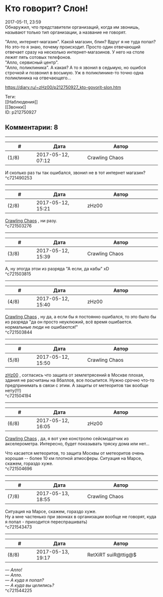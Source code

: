 Кто говорит? Слон!
==================

  
2017-05-11, 23:59  
 Обнаружил, что представители организаций, когда им звонишь, называют только тип организации, а название не говорят.   
   
 "Алло, интернет-магазин". Какой магазин, блин? Вдруг я не туда попал? Но это-то я знаю, почему происходит. Просто один отвечающий отвечает сразу на несколько интернет-магазинов. У него на столе лежят пять сотовых телефонов.   
 "Алло, сервисный центр".   
 "Алло, поликлиника". А какая? А то я звонил в седьмую, но ошибся строчкой и позвонил в восьмую. Уж в поликлинике-то точно одна поликлиника на отвечающего...   
  
<https://diary.ru/~zHz00/p212750927_kto-govorit-slon.htm>  
  
Теги:  
[[Наблюдения]]  
[[Звонки]]  
ID: p212750927  


Комментарии: 8
--------------

  


---



|         #         |              Дата              |                     Автор                     |           ID           |
| --- | --- | --- | --- |
| (1/8) | 2017-05-12, 07:12 | Crawling Chaos | c721490253 |

  
 И сколько раз ты так ошибался, звонил не в тот интернет магазин?   
 ^c721490253

---



|         #         |              Дата              |                     Автор                     |           ID           |
| --- | --- | --- | --- |
| (2/8) | 2017-05-12, 15:21 | zHz00 | c721503276 |

  
  [Crawling Chaos](http://degozaru.diary.ru "de gozaru")  , ни разу.   
 ^c721503276

---



|         #         |              Дата              |                     Автор                     |           ID           |
| --- | --- | --- | --- |
| (3/8) | 2017-05-12, 15:39 | Crawling Chaos | c721503815 |

  
 А, ну этогда этои из разряда "А если, да кабы" xD   
 ^c721503815

---



|         #         |              Дата              |                     Автор                     |           ID           |
| --- | --- | --- | --- |
| (4/8) | 2017-05-12, 15:40 | zHz00 | c721503844 |

  
  [Crawling Chaos](http://degozaru.diary.ru "de gozaru")  , ну да, а если бы я постоянно ошибался, то это было бы из разряда "да он просто неуклюжий, всё время ошибается. нормальные люди не ошибаются!"   
 ^c721503844

---



|         #         |              Дата              |                     Автор                     |           ID           |
| --- | --- | --- | --- |
| (5/8) | 2017-05-12, 15:50 | Crawling Chaos | c721504194 |

  
  [zHz00](https://zHz00.diary.ru "Untitled")  , согласись что защита от землетрясений в Москве плохая, здания не расчитаны на 8баллов, все посыпится. Нужно срочно что-то предпринимать в связи с этим. А защиты от метеоритов так вообще нету(!!!)   
 ^c721504194

---



|         #         |              Дата              |                     Автор                     |           ID           |
| --- | --- | --- | --- |
| (6/8) | 2017-05-12, 16:05 | zHz00 | c721504696 |

  
  [Crawling Chaos](http://degozaru.diary.ru "de gozaru")  , да, я вот уже констролю сейсмодатчик из акселерометра. Интересно, будет показывать тряску дома или нет...   
   
 Что касается метеоритов, то защита Москвы от метеоритов очень хорошая -- более 10 км плотной атмосферы. Ситуация на Марсе, скажем, гораздо хуже.   
 ^c721504696

---



|         #         |              Дата              |                     Автор                     |           ID           |
| --- | --- | --- | --- |
| (7/8) | 2017-05-13, 18:55 | Crawling Chaos | c721543473 |

  
  Ситуация на Марсе, скажем, гораздо хуже.    
 Ну а мне частенько при звонках в организации вообще не говорят, куда я попал - приходится переспрашивать)   
 ^c721543473

---



|         #         |              Дата              |                     Автор                     |           ID           |
| --- | --- | --- | --- |
| (8/8) | 2017-05-13, 19:17 | RetXiRT suiR@ttig@$ | c721544225 |

  
   *— Алло!   
 — Алло.   
 — А куда я попал?   
 — А куда вы целились?*     
 ^c721544225